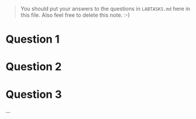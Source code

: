 > You should put your answers to the questions in `LABTASKS.md`
  here in this file. Also feel free to delete this note. :-)

# Question 1

# Question 2

# Question 3

...
